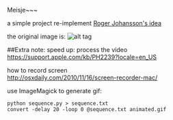 Meisje~~~

a simple project re-implement [Roger Johansson's idea](http://rogeralsing.com/2008/12/07/genetic-programming-evolution-of-mona-lisa/)

the original image is:
![alt tag](https://raw.githubusercontent.com/zhy0216/Meisjie/master/sample.png)

##Extra note:
speed up: process the video  
https://support.apple.com/kb/PH2239?locale=en_US

how to record screen  
http://osxdaily.com/2010/11/16/screen-recorder-mac/ 

use ImageMagick to generate gif:

`python sequence.py > sequence.txt`  
`convert -delay 20 -loop 0 @sequence.txt animated.gif`